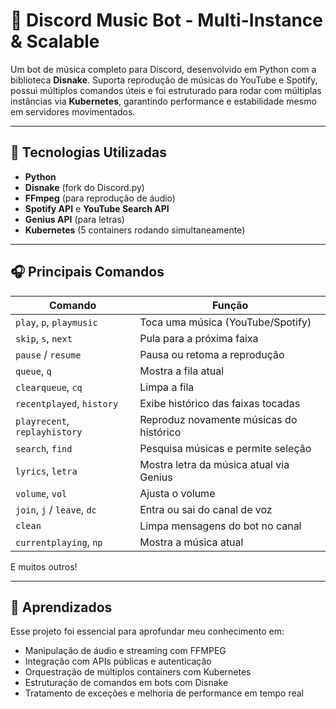 # 🎵 Discord Music Bot - Multi-Instance & Scalable

Um bot de música completo para Discord, desenvolvido em Python com a biblioteca **Disnake**. Suporta reprodução de músicas do YouTube e Spotify, possui múltiplos comandos úteis e foi estruturado para rodar com múltiplas instâncias via **Kubernetes**, garantindo performance e estabilidade mesmo em servidores movimentados.

---

## 🚀 Tecnologias Utilizadas

- **Python**
- **Disnake** (fork do Discord.py)
- **FFmpeg** (para reprodução de áudio)
- **Spotify API** e **YouTube Search API**
- **Genius API** (para letras)
- **Kubernetes** (5 containers rodando simultaneamente)

---

## 🎧 Principais Comandos

| Comando                        | Função |
|-------------------------------|--------|
| `play`, `p`, `playmusic`      | Toca uma música (YouTube/Spotify) |
| `skip`, `s`, `next`           | Pula para a próxima faixa |
| `pause` / `resume`            | Pausa ou retoma a reprodução |
| `queue`, `q`                  | Mostra a fila atual |
| `clearqueue`, `cq`            | Limpa a fila |
| `recentplayed`, `history`     | Exibe histórico das faixas tocadas |
| `playrecent`, `replayhistory`| Reproduz novamente músicas do histórico |
| `search`, `find`              | Pesquisa músicas e permite seleção |
| `lyrics`, `letra`             | Mostra letra da música atual via Genius |
| `volume`, `vol`               | Ajusta o volume |
| `join`, `j` / `leave`, `dc`   | Entra ou sai do canal de voz |
| `clean`                       | Limpa mensagens do bot no canal |
| `currentplaying`, `np`        | Mostra a música atual |

E muitos outros!

---

## 🧠 Aprendizados

Esse projeto foi essencial para aprofundar meu conhecimento em:

- Manipulação de áudio e streaming com FFMPEG
- Integração com APIs públicas e autenticação
- Orquestração de múltiplos containers com Kubernetes
- Estruturação de comandos em bots com Disnake
- Tratamento de exceções e melhoria de performance em tempo real
